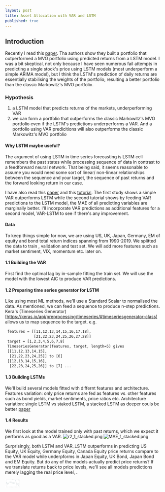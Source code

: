 ```yaml
---
layout: post
title: Asset Allocation with VAR and LSTM
published: true
---
```

## Introduction
Recently I read this [paper](http://www.thinkmind.org/download.php?articleid=intsys_v11_n12_2018_3). Tha authors show they built a portfolio that outperformed a MVO portfolio using predicted returns from a LSTM model. I was a bit skeptical, not only because I have seen numerous fail attempts in predicting a single stock's price using LSTM models (most underperform a simple ARIMA model), but I think the LSTM's prediction of daily returns are essentially stabilising the weights of the portfolio, resulting a better portfolio than the classic Markowitz's MVO portfolio.



### Hypothesis
1. a LSTM model that predicts returns of the markets, underperforming VAR
2. we can form a portfolio that outperforms the classic Markowitz's MVO portfolio even if the LSTM's predictions underperforms a VAR. And a portfolio using VAR predicitions will also outperforms the classic Markowitz's MVO portfolio

#### Why LSTM maybe useful?  
The argument of using LSTM in time series forecasting is LSTM cell remembers the past states while processing sequence of data in contrast to a feedforward neural network. 
That being said, it seems reasonable to assume you would need some sort of linear/ non-linear relationships between the sequence and your target, the sequence of past returns and the forward looking return in our case.

I have also read this [paper](https://goelhardik.github.io/images/Multivariate_Aviation_Time_Series_Modeling_VARs_vs_LSTMs.pdf) and this [tutorial](https://towardsdatascience.com/combine-lstm-and-var-for-multivariate-time-series-forecasting-abdcb3c7939b). The first study shows a simple VAR outperforms LSTM while the second tutorial shows by feeding VAR predictions to the LSTM model, the MAE of all predicting variables are marginally better. I'll incorporate VAR predictions as additional features for a second model, VAR-LSTM to see if there's any improvement.
#### Data
To keep things simple for now, we are using US, UK, Japan, Germany, EM of equity and bond total return indices spanning from 1990-2019. We splitted the data to train , validation and test set. We will add more features such as market sentiment, VIX, momentum etc. later on.

#### 1.1 Building the VAR 
First find the optimal lag by in-sample fitting the train set. We will use the model with the lowest AIC to produce VAR predictions. 
#### 1.2 Preparing time series generator for LSTM
Like using most ML methods, we'll use a Standard Scalar to normalised the data. As mentioned, we can feed a sequence to produce n-step predictions. Kera's (Timeseries Generator)[https://keras.io/api/preprocessing/timeseries/#timeseriesgenerator-class] allows us to map sequence to the target. e.g.
```
 features = [[11,12,13,14,15,16,17,18],
             [21,22,23,24,25,26,27,28]]
 target = [1,2,3,4,5,6,7,8]
 TimeseriesGenerator(features, target, length=5) gives 
 [[11,12,13,14,15],
  [21,22,23,24,25]] to [6]
 [[12,13,14,15,16],
  [22,23,24,25,26]] to [7] ...
```


#### 1.3 Building LSTMs
We'll build several models fitted with differnt features and architecture. 
Features variation: only price returns are fed as features vs. other features such as bond yields, market sentiments, price ratios etc.
Architecture variation: single LSTM vs staked LSTM, a stacked LSTM as deeper couls be better [paper](https://www.jair.org/index.php/jair/article/view/11030/26198)

#### 1.4 Results
We first look at the model trained only with past returns, which we expect it performs as good as a VAR. 
![r2_1_stacked.png]({{site.baseurl}}/images/r2_1_stacked.png)
![MAE_1_stacked.png]({{site.baseurl}}/images/MAE_1_stacked.png)



 Surprisingly, both LSTM and VAR_LSTM outperforms in predicting US Equity, UK Equity, Germany Equity, Canada Equity price returns compare to the VAR model while underpforms in Japan Equity, UK Bond, Japan Bond and EM Equity. But do any of the models actually predict price returns? If we translate returns back to price levels, we'll see all models predictions merely lagging the real price level, . 



<img src="https://github.com/kingwongf/kingwongf.github.io/blob/master/images/price_Japan_Equity.png" width="48">





